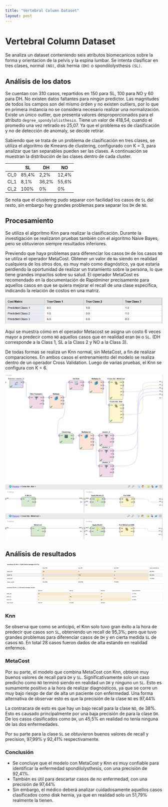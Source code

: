 ```yaml
---
title: "Vertebral Column Dataset"
layout: post
---
```

# Vertebral Column Dataset

Se analiza un dataset conteniendo seis atributos biomecanicos sobre la forma y orientacion de la pelvis y la espina lumbar. Se intenta clasificar en tres clases, normal `(NO)`, disk hernia `(DH)` o spondilolysthesis `(SL)`. 

## Análisis de los datos

Se cuentan con 310 casos, repartidos en 150 para SL, 100 para NO y 60 para DH. No existen datos faltantes para ningún predictor. Las magnitudes de todos los campos son del mismo órden y no existen outliers, por lo que en primera instancia no se considera necesario realizar una normalización. Existe un único outlier, que presenta valores desproporcionados para el atributo `degree_spondylolisthesis`. Tiene un valor de 418,54, cuando el promedio una vez retirado es 25,07. Ya que el problema es de clasificación y no de detección de anomaly, se decide retirar.

Sabiendo que se trata de un problema de clasificación en tres clases, se utiliza el algoritmo de Kmeans de clustering, configurado con K = 3, para analizar que tan separables pueden ser las clases. A continuación se muestran la distribución de las clases dentro de cada cluster.


|      |SL    |DH   |NO   |
|------|------|-----|-----|
|Cl_0  |85,4% |2,2% |12,4%|
|Cl_1  |8,1%  |36,2%|55,6%|
|Cl_2  |100%  |0%   |0%   |

Se nota que el clustering pudo separar con facilidad los casos de `SL` del resto, sin embargo hay grandes problemas para separar los `DH` de `NO`.

## Procesamiento

Se utiliza el algoritmo Knn para realizar la clasificación. Durante la investigación se realizaron pruebas también con el algoritmo Naive Bayes, pero se obtuvieron siempre resultados inferiores.

Previendo que haya problemas para diferenciar los casos `DH` de los casos `NO` se utilza el operador MetaCost. Obtener un valor de `No` siendo en realidad cualquiera de los otros dos, es muy malo como diagnóstico, ya que estaría perdiendo la oportunidad de realizar un tratamiento sobre la persona, lo que tiene grandes impactos sobre su salud. El operador MetaCost es recomendado en la documentación de Rapidminer precisamente para aquellos casos en que se quiera mejorar el recall de una clase especifica, indicando la relación de costos en una matriz.

![](../_images\columna_metacost.png)

Aquí se muestra cómo en el operador Metacost se asigna un costo 6 veces mayor a predecir como `NO` aquellos casos que en realidad eran `DH` o `SL`. (DH corresponde a la Class 1, SL a la Class 2 y NO a la Class 3).

De todas formas se realiza un Knn normal, sin MetaCost, a fin de realizar comparaciones. En ambos casos el entrenamiento del modelo se realiza dentro de un operador Cross Validation. Luego de varias pruebas, el Knn se configura con K = 6.

![](../_images\columna_proceso.png)
![](../_images\columna_proceso_knn.png)
![](../_images\columna_proceso_metacost.png)

## Análisis de resultados

![](../_images\columna_resultado_knn.png)
![](../_images\columna_resultado_metacost.png)

### Knn
Se observa que como se anticipó, el Knn solo tuvo gran éxito a la hora de predecir que casos son `SL`, obteniendo un recall de 95,3%; pero que tuvo grandes problemas para diferenciar casos de `DH` y en cierta medida `SL` de casos `NO`. En total 28 casos fueron dados de alta estando en realidad enfermos.

### MetaCost
Por su parte, el modelo que combina MetaCost con Knn, obtiene muy buenos valores de recall para `DH` y `SL`. Significativamente solo un caso predicho como `NO` terminó siendo en realidad un `DH` y ninguno un `SL`. Esto es sumamente positivo a la hora de realizar diagnósticos, ya que se corre un muy bajo riesgo de dar de alta un paciente con enfermedad. Una forma alternativa de observar esto es que la precisión de la clase `NO` es 97,44%

La contracara de esto es que hay un bajo recall para la clase `NO`, de 38%. Esto es causado principalmente por una baja precisión de para la clase `DH`. De los casos clasificados como `DH`, un 45,5% en realidad no tenía ninguna de las dos enfermedades. 

Por su parte para la clase `SL` se obtuvieron buenos valores de recall y precision, 97,99% y 92,41% respectivamente.

### Conclusión

* Se concluye que el modelo con MetaCost y Knn es muy confiable para identificar la enfermedad spondilolysthesis, con una precisión de 92,41%.
* También es útil para descartar casos de no enfermedad, con una precisión de 97,44%
* Sin embargo, el médico deberá analizar cuidadosamente aquellos casos clasificados como disk hernia, ya que en realidad solo un 51,79% realmente la tienen.